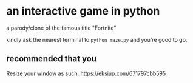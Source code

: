 # an interactive game in python

a parody/clone of the famous title "Fortnite"

kindly ask the nearest terminal to `python maze.py` and you're good to go.

## recommended that you

Resize your window as such: https://eksiup.com/671797cbb595
